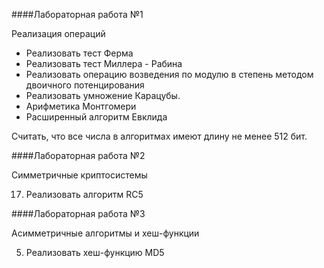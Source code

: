 ####Лабораторная работа №1

Реализация операций
-	Реализовать тест Ферма
-	Реализовать тест Миллера - Рабина
-	Реализовать операцию возведения по модулю в степень методом двоичного потенцирования
-	Реализовать умножение Карацубы.
-	Арифметика Монтгомери
-	Расширенный алгоритм Евклида

Считать, что все числа в алгоритмах имеют длину не менее 512 бит.


####Лабораторная работа №2

Симметричные криптосистемы

17.	Реализовать алгоритм  RC5


####Лабораторная работа №3

Асимметричные алгоритмы и хеш-функции

5.	Реализовать хеш-функцию MD5


